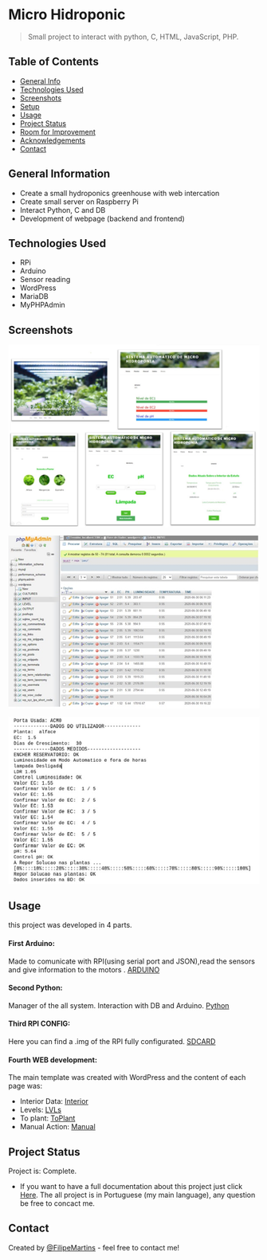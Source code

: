# Micro Hidroponic
> Small project to interact with python, C, HTML, JavaScript, PHP.

## Table of Contents
* [General Info](#general-information)
* [Technologies Used](#technologies-used)
* [Screenshots](#screenshots)
* [Setup](#setup)
* [Usage](#usage)
* [Project Status](#project-status)
* [Room for Improvement](#room-for-improvement)
* [Acknowledgements](#acknowledgements)
* [Contact](#contact)
<!-- * [License](#license) -->


## General Information
- Create a small hydroponics greenhouse with web intercation
- Create small server on Raspberry Pi
- Interact Python, C and DB
- Development of webpage (backend and frontend)

## Technologies Used
- RPi
- Arduino
- Sensor reading
- WordPress
- MariaDB
- MyPHPAdmin


## Screenshots

<div align="center">

![screenshot1](/img/Web.jpg)

![screenshot2](/img/DB.jpg)

![screenshot2](/img/shell.jpg)

</div>



## Usage
this project was developed in 4 parts.

#### First Arduino:
Made to comunicate with RPI(using serial port and JSON),read the sensors and give information to the motors .
[ARDUINO](Arduino_Final.ino)

#### Second Python:
Manager of the all system. Interaction with DB and Arduino.
[Python](https://github.com/Pipo927/Micro-Hidroponic/blob/main/Gestor_Final.inoGestor_Final.ino)

#### Third RPI CONFIG:
Here you can find a .img of the RPI fully configurated.
[SDCARD](Filipe.img)

#### Fourth WEB development:
The main template was created with WordPress and the content of each page was:
 - Interior Data: [Interior](Dados_interior.html)
 - Levels: [LVLs](NIveis.html)
 - To plant: [ToPlant](Plantar.html)
 - Manual Action: [Manual](Manual.html)

## Project Status

Project is: Complete.
* If you want to have a full documentation about this project just click [Here](FilipeMartins_RelatorioFinal.pdf).
The all project is in Portuguese (my main language), any question be free to concact me.


## Contact
Created by [@FilipeMartins](https://www.linkedin.com/in/filipe-martins-541088b0/) - feel free to contact me!
